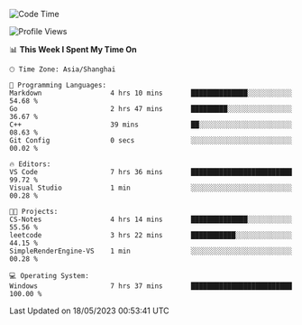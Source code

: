 <!--START_SECTION:waka-->
![Code Time](http://img.shields.io/badge/Code%20Time-928%20hrs%2015%20mins-blue)

![Profile Views](http://img.shields.io/badge/Profile%20Views-0-blue)

📊 **This Week I Spent My Time On** 

```text
🕑︎ Time Zone: Asia/Shanghai

💬 Programming Languages: 
Markdown                 4 hrs 10 mins       ██████████████░░░░░░░░░░░   54.68 % 
Go                       2 hrs 47 mins       █████████░░░░░░░░░░░░░░░░   36.67 % 
C++                      39 mins             ██░░░░░░░░░░░░░░░░░░░░░░░   08.63 % 
Git Config               0 secs              ░░░░░░░░░░░░░░░░░░░░░░░░░   00.02 % 

🔥 Editors: 
VS Code                  7 hrs 36 mins       █████████████████████████   99.72 % 
Visual Studio            1 min               ░░░░░░░░░░░░░░░░░░░░░░░░░   00.28 % 

🐱‍💻 Projects: 
CS-Notes                 4 hrs 14 mins       ██████████████░░░░░░░░░░░   55.56 % 
leetcode                 3 hrs 22 mins       ███████████░░░░░░░░░░░░░░   44.15 % 
SimpleRenderEngine-VS    1 min               ░░░░░░░░░░░░░░░░░░░░░░░░░   00.28 % 

💻 Operating System: 
Windows                  7 hrs 37 mins       █████████████████████████   100.00 % 
```


 Last Updated on 18/05/2023 00:53:41 UTC
<!--END_SECTION:waka-->